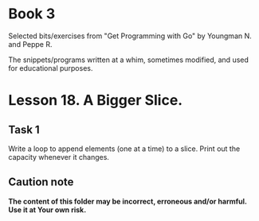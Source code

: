 # Book 3

Selected bits/exercises from "Get Programming with Go" by Youngman N. and Peppe R.

The snippets/programs written at a whim, sometimes modified, and used for educational purposes.

# Lesson 18. A Bigger Slice.

## Task 1

Write a loop to append elements (one at a time) to a slice. Print out the capacity whenever it changes.

## Caution note

**The content of this folder may be incorrect, erroneous and/or harmful. Use it at Your own risk.**
